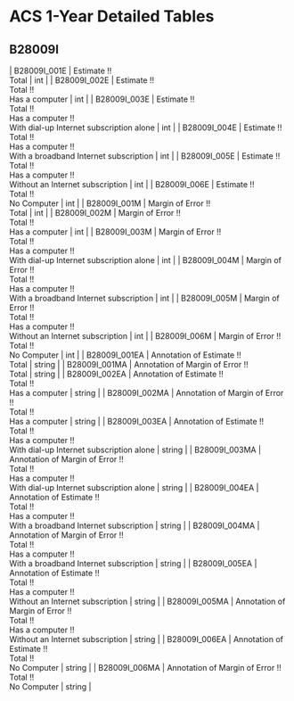 # ACS 1-Year Detailed Tables

## B28009I

| B28009I_001E | Estimate !!<br>Total | int |
| B28009I_002E | Estimate !!<br>Total !!<br>Has a computer | int |
| B28009I_003E | Estimate !!<br>Total !!<br>Has a computer !!<br>With dial-up Internet subscription alone | int |
| B28009I_004E | Estimate !!<br>Total !!<br>Has a computer !!<br>With a broadband Internet subscription | int |
| B28009I_005E | Estimate !!<br>Total !!<br>Has a computer !!<br>Without an Internet subscription | int |
| B28009I_006E | Estimate !!<br>Total !!<br>No Computer | int |
| B28009I_001M | Margin of Error !!<br>Total | int |
| B28009I_002M | Margin of Error !!<br>Total !!<br>Has a computer | int |
| B28009I_003M | Margin of Error !!<br>Total !!<br>Has a computer !!<br>With dial-up Internet subscription alone | int |
| B28009I_004M | Margin of Error !!<br>Total !!<br>Has a computer !!<br>With a broadband Internet subscription | int |
| B28009I_005M | Margin of Error !!<br>Total !!<br>Has a computer !!<br>Without an Internet subscription | int |
| B28009I_006M | Margin of Error !!<br>Total !!<br>No Computer | int |
| B28009I_001EA | Annotation of Estimate !!<br>Total | string |
| B28009I_001MA | Annotation of Margin of Error !!<br>Total | string |
| B28009I_002EA | Annotation of Estimate !!<br>Total !!<br>Has a computer | string |
| B28009I_002MA | Annotation of Margin of Error !!<br>Total !!<br>Has a computer | string |
| B28009I_003EA | Annotation of Estimate !!<br>Total !!<br>Has a computer !!<br>With dial-up Internet subscription alone | string |
| B28009I_003MA | Annotation of Margin of Error !!<br>Total !!<br>Has a computer !!<br>With dial-up Internet subscription alone | string |
| B28009I_004EA | Annotation of Estimate !!<br>Total !!<br>Has a computer !!<br>With a broadband Internet subscription | string |
| B28009I_004MA | Annotation of Margin of Error !!<br>Total !!<br>Has a computer !!<br>With a broadband Internet subscription | string |
| B28009I_005EA | Annotation of Estimate !!<br>Total !!<br>Has a computer !!<br>Without an Internet subscription | string |
| B28009I_005MA | Annotation of Margin of Error !!<br>Total !!<br>Has a computer !!<br>Without an Internet subscription | string |
| B28009I_006EA | Annotation of Estimate !!<br>Total !!<br>No Computer | string |
| B28009I_006MA | Annotation of Margin of Error !!<br>Total !!<br>No Computer | string |

